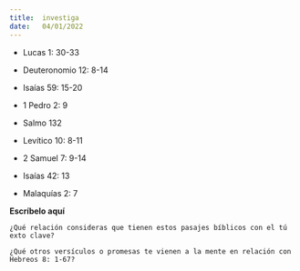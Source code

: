 ```yaml
---
title:  investiga
date:   04/01/2022
---
```


- Lucas 1: 30-33

- Deuteronomio 12: 8-14

- Isaías 59: 15-20

- 1 Pedro 2: 9

- Salmo 132

- Levítico 10: 8-11

- 2 Samuel 7: 9-14

- Isaías 42: 13

- Malaquías 2: 7

**Escríbelo aquí**

`¿Qué relación consideras que tienen estos pasajes bíblicos con el tú exto clave?`

`¿Qué otros versículos o promesas te vienen a la mente en relación con Hebreos 8: 1-67?`
